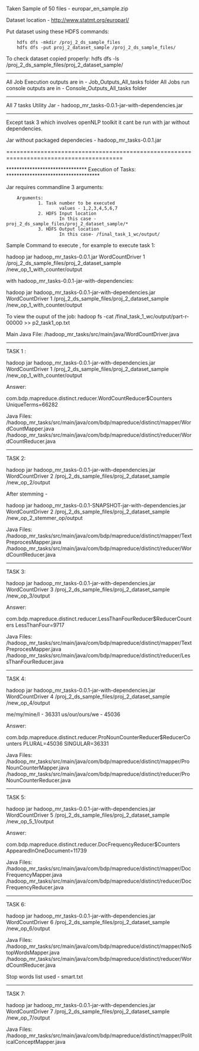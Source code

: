 Taken Sample of 50 files - europar_en_sample.zip

Dataset location - http://www.statmt.org/europarl/

Put dataset using these HDFS commands:

        hdfs dfs -mkdir /proj_2_ds_sample_files
        hdfs dfs -put proj_2_dataset_sample /proj_2_ds_sample_files/
  To check dataset copied properly:
        hdfs dfs -ls /proj_2_ds_sample_files/proj_2_dataset_sample/

------------------------------------------------------------------------------------------
All Job Execution outputs are in - Job_Outputs_All_tasks folder
All Jobs run console outputs are in - Console_Outputs_All_tasks folder

------------------------------------------------------------------------------------------

All 7 tasks Utility Jar - hadoop_mr_tasks-0.0.1-jar-with-dependencies.jar

-------------------------------------------------------------------------------------------

Except task 3 which involves openNLP toolkit it cant be run with jar without dependencies.

Jar without packaged dependecies - hadoop_mr_tasks-0.0.1.jar

========================================================================================

******************************* Execution of Tasks: ************************************

Jar requires commandline 3 arguments:
        
        Arguments:
                1. Task number to be executed
                        values - 1,2,3,4,5,6,7
                2. HDFS Input location
                        In this case - proj_2_ds_sample_files/proj_2_dataset_sample/*
                3. HDFS Output location
                        In this case- /final_task_1_wc/output/


Sample Command to execute , for example to execute task 1:

hadoop jar hadoop_mr_tasks-0.0.1.jar WordCountDriver 1 /proj_2_ds_sample_files/proj_2_dataset_sample /new_op_1_with_counter/output

with hadoop_mr_tasks-0.0.1-jar-with-dependencies: 

hadoop jar hadoop_mr_tasks-0.0.1-jar-with-dependencies.jar WordCountDriver 1 /proj_2_ds_sample_files/proj_2_dataset_sample /new_op_1_with_counter/output


To view the ouput of the job:
        hadoop fs -cat /final_task_1_wc/output/part-r-00000 >> p2_task1_op.txt


Main Java File:
        /hadoop_mr_tasks/src/main/java/WordCountDriver.java

----------------------------------------------------------------------------------------
TASK 1 :

hadoop jar hadoop_mr_tasks-0.0.1-jar-with-dependencies.jar WordCountDriver 1 /proj_2_ds_sample_files/proj_2_dataset_sample /new_op_1_with_counter/output

Answer:

com.bdp.mapreduce.distinct.reducer.WordCountReducer$Counters
        UniqueTerms=66282

Java Files:
        /hadoop_mr_tasks/src/main/java/com/bdp/mapreduce/distinct/mapper/WordCountMapper.java
        /hadoop_mr_tasks/src/main/java/com/bdp/mapreduce/distinct/reducer/WordCountReducer.java


----------------------------------------------------------------------------------------
TASK 2:

hadoop jar hadoop_mr_tasks-0.0.1-jar-with-dependencies.jar WordCountDriver 2 /proj_2_ds_sample_files/proj_2_dataset_sample /new_op_2/output

After stemming -

hadoop jar hadoop_mr_tasks-0.0.1-SNAPSHOT-jar-with-dependencies.jar WordCountDriver 2 /proj_2_ds_sample_files/proj_2_dataset_sample /new_op_2_stemmer_op/output


Java Files:
        /hadoop_mr_tasks/src/main/java/com/bdp/mapreduce/distinct/mapper/TextPreprocesMapper.java
        /hadoop_mr_tasks/src/main/java/com/bdp/mapreduce/distinct/reducer/WordCountReducer.java

-------------------------------------------------------------------------------------------
TASK 3:

hadoop jar hadoop_mr_tasks-0.0.1-jar-with-dependencies.jar WordCountDriver 3 /proj_2_ds_sample_files/proj_2_dataset_sample /new_op_3/output

Answer:

com.bdp.mapreduce.distinct.reducer.LessThanFourReducer$ReducerCounters
                LessThanFour=9717

Java Files:
        /hadoop_mr_tasks/src/main/java/com/bdp/mapreduce/distinct/mapper/TextPreprocesMapper.java
        /hadoop_mr_tasks/src/main/java/com/bdp/mapreduce/distinct/reducer/LessThanFourReducer.java

------------------------------------------------------------------------------------------
TASK 4:

hadoop jar hadoop_mr_tasks-0.0.1-jar-with-dependencies.jar WordCountDriver 4 /proj_2_ds_sample_files/proj_2_dataset_sample /new_op_4/output

me/my/mine/I  - 36331
us/our/ours/we  - 45036

Answer:

com.bdp.mapreduce.distinct.reducer.ProNounCounterReducer$ReducerCounters
                PLURAL=45036
                SINGULAR=36331

Java Files:
        /hadoop_mr_tasks/src/main/java/com/bdp/mapreduce/distinct/mapper/ProNounCounterMapper.java
        /hadoop_mr_tasks/src/main/java/com/bdp/mapreduce/distinct/reducer/ProNounCounterReducer.java

-----------------------------------------------------------------------------------------------
TASK 5:

hadoop jar hadoop_mr_tasks-0.0.1-jar-with-dependencies.jar WordCountDriver 5 /proj_2_ds_sample_files/proj_2_dataset_sample /new_op_5_1/output

Answer:

 com.bdp.mapreduce.distinct.reducer.DocFrequencyReducer$Counters
                AppearedInOneDocument=11739

Java Files:
        /hadoop_mr_tasks/src/main/java/com/bdp/mapreduce/distinct/mapper/DocFrequencyMapper.java
        /hadoop_mr_tasks/src/main/java/com/bdp/mapreduce/distinct/reducer/DocFrequencyReducer.java

------------------------------------------------------------------------------------------------
TASK 6:

hadoop jar hadoop_mr_tasks-0.0.1-jar-with-dependencies.jar WordCountDriver 6 /proj_2_ds_sample_files/proj_2_dataset_sample /new_op_6/output

Java Files:
        /hadoop_mr_tasks/src/main/java/com/bdp/mapreduce/distinct/mapper/NoStopWordsMapper.java
        /hadoop_mr_tasks/src/main/java/com/bdp/mapreduce/distinct/reducer/WordCountReducer.java

Stop words list used - 
        smart.txt

------------------------------------------------------------------------------------------------
TASK 7:

hadoop jar hadoop_mr_tasks-0.0.1-jar-with-dependencies.jar WordCountDriver 7 /proj_2_ds_sample_files/proj_2_dataset_sample /new_op_7/output

Java Files:
        /hadoop_mr_tasks/src/main/java/com/bdp/mapreduce/distinct/mapper/PoliticalConceptMapper.java
